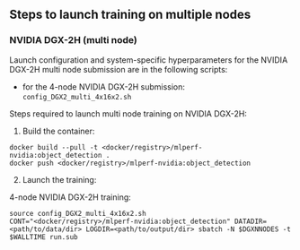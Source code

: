 ## Steps to launch training on multiple nodes

### NVIDIA DGX-2H (multi node)
Launch configuration and system-specific hyperparameters for the NVIDIA DGX-2H
multi node submission are in the following scripts:
* for the 4-node NVIDIA DGX-2H submission: `config_DGX2_multi_4x16x2.sh`

Steps required to launch multi node training on NVIDIA DGX-2H:

1. Build the container:

```
docker build --pull -t <docker/registry>/mlperf-nvidia:object_detection .
docker push <docker/registry>/mlperf-nvidia:object_detection
```

2. Launch the training:

4-node NVIDIA DGX-2H training:

```
source config_DGX2_multi_4x16x2.sh
CONT="<docker/registry>/mlperf-nvidia:object_detection" DATADIR=<path/to/data/dir> LOGDIR=<path/to/output/dir> sbatch -N $DGXNNODES -t $WALLTIME run.sub
```

